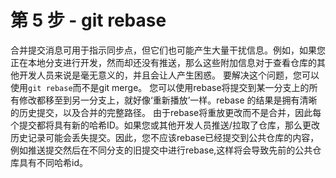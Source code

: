 # 第 5 步 - git rebase
合并提交消息可用于指示同步点，但它们也可能产生大量干扰信息。例如，如果您正在本地分支进行开发，然而却还没有推送，那么这些附加信息对于查看仓库的其他开发人员来说是毫无意义的，并且会让人产生困惑。
要解决这个问题，您可以使用`git rebase`而不是git merge。 您可以使用rebase将提交到某一分支上的所有修改都移至到另一分支上，就好像‘重新播放’一样。rebase 的结果是拥有清晰的历史提交，以及合并的完整路径。
由于rebase将重放更改而不是合并，因此每个提交都将具有新的哈希ID。如果您或其他开发人员推送/拉取了仓库，那么更改历史记录可能会丢失提交。因此，您不应该rebase已经提交到公共仓库的内容，例如推送提交然后在不同分支的旧提交中进行rebase,这样将会导致先前的公共仓库具有不同哈希id。
